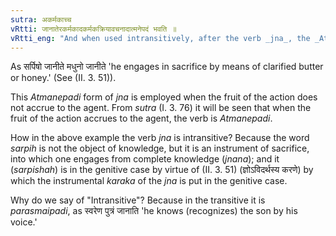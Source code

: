 ```yaml
---
sutra: अकर्मकाच्च
vRtti: जानातेरकर्मकादकर्मकक्रियावचनादात्मनेपदं भवति ॥
vRtti_eng: "And when used intransitively, after the verb _jna_, the _Atmanepada_ is employed, even when the fruit of the action does not accrue to the agent."
---
```

As सर्पिषो जानीते मधुनो जानीते 'he engages in sacrifice by means of clarified butter or honey.' (See (II. 3. 51)).

This _Atmanepadi_ form of _jna_ is employed when the fruit of the action does not accrue to the agent. From _sutra_ (I. 3. 76) it will be seen that when the fruit of the action accrues to the agent, the verb is _Atmanepadi_.

How in the above example the verb _jna_ is intransitive? Because the word _sarpih_ is not the object of knowledge, but it is an instrument of sacrifice, into which one engages from complete knowledge (_jnana_); and it (_sarpishah_) is in the genitive case by virtue of (II. 3. 51) (ज्ञोऽविदर्थस्य करणे) by which the instrumental _karaka_ of the _jna_ is put in the genitive case.

Why do we say of "Intransitive"? Because in the transitive it is _parasmaipadi_, as स्वरेण पुत्रं जानाति 'he knows (recognizes) the son by his voice.'
